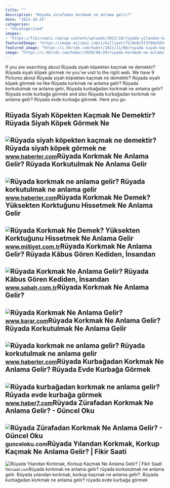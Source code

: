 ```yaml
---
title: ""
description: "Rüyada zürafadan korkmak ne anlama gelir?"
date: "2023-10-25"
categories:
- "Uncategorized"
images:
- "https://fikirsaati.com/wp-content/uploads/2021/10/ruyada-yilandan-korkmak-korkup-kacmak-ne-anlama-gelir-1.jpg"
featuredImage: "https://image.milimaj.com/i/milliyet/75/0x0/5f3f09e55542811198bd77c0.jpg"
featured_image: "https://i.hbrcdn.com/haber/2021/11/08/ruyada-siyah-kopek-gormek-ne-anlama-gelir-ruyada-14515180_4152_amp.jpg"
image: "https://i.hbrcdn.com/haber/2020/06/29/ruyada-korkmak-ne-anlama-gelir-ruyada-13372114_2488_m.jpg"
---
```


If you are searching about Rüyada siyah köpekten kaçmak ne demektir? Rüyada siyah köpek görmek ne you've visit to the right web. We have 9 Pictures about Rüyada siyah köpekten kaçmak ne demektir? Rüyada siyah köpek görmek ne like Rüyada korkmak ne anlama gelir? Rüyada korkutulmak ne anlama gelir, Rüyada kurbağadan korkmak ne anlama gelir? Rüyada evde kurbağa görmek and also Rüyada kurbağadan korkmak ne anlama gelir? Rüyada evde kurbağa görmek. Here you go:

Rüyada Siyah Köpekten Kaçmak Ne Demektir? Rüyada Siyah Köpek Görmek Ne
----------------------------------------------------------------------

 ![Rüyada siyah köpekten kaçmak ne demektir? Rüyada siyah köpek görmek ne](https://i.hbrcdn.com/haber/2021/11/08/ruyada-siyah-kopek-gormek-ne-anlama-gelir-ruyada-14515180_4152_amp.jpg) <small>www.haberler.com</small>Rüyada Korkmak Ne Anlama Gelir? Rüyada Korkutulmak Ne Anlama Gelir
------------------------------------------------------------------

 ![Rüyada korkmak ne anlama gelir? Rüyada korkutulmak ne anlama gelir](https://i.hbrcdn.com/haber/2020/06/29/ruyada-korkmak-ne-anlama-gelir-ruyada-13372114_1722_m.jpg) <small>www.haberler.com</small>Rüyada Korkmak Ne Demek? Yüksekten Korktuğunu Hissetmek Ne Anlama Gelir
-----------------------------------------------------------------------

 ![Rüyada Korkmak Ne Demek? Yüksekten Korktuğunu Hissetmek Ne Anlama Gelir](https://image.milimaj.com/i/milliyet/75/0x0/5f3f09e55542811198bd77c0.jpg) <small>www.milliyet.com.tr</small>Rüyada Korkmak Ne Anlama Gelir? Rüyada Kâbus Gören Kediden, İnsandan
--------------------------------------------------------------------

 ![Rüyada Korkmak Ne Anlama Gelir? Rüyada Kâbus Gören Kediden, İnsandan](https://iasbh.tmgrup.com.tr/f29b0a/650/344/0/0/724/380?u=https://isbh.tmgrup.com.tr/sbh/2022/04/25/ruyada-korkmak-ne-anlama-gelir-ruyada-kabus-goren-kediden-insandan-kopekten-yuksekten-korkmak-anlami-1650889267280.jpg) <small>www.sabah.com.tr</small>Rüyada Korkmak Ne Anlama Gelir?
-------------------------------

 ![Rüyada Korkmak Ne Anlama Gelir?](https://cdn.karar.com/news/1560101.jpg) <small>www.karar.com</small>Rüyada Korkmak Ne Anlama Gelir? Rüyada Korkutulmak Ne Anlama Gelir
------------------------------------------------------------------

 ![Rüyada korkmak ne anlama gelir? Rüyada korkutulmak ne anlama gelir](https://i.hbrcdn.com/haber/2020/06/29/ruyada-korkmak-ne-anlama-gelir-ruyada-13372114_2488_m.jpg) <small>www.haberler.com</small>Rüyada Kurbağadan Korkmak Ne Anlama Gelir? Rüyada Evde Kurbağa Görmek
---------------------------------------------------------------------

 ![Rüyada kurbağadan korkmak ne anlama gelir? Rüyada evde kurbağa görmek](https://i20.haber7.net/resize/1280x720/haber/haber7/photos/2021/28/ruyada_kurbagadan_korkmak_ne_anlama_gelir_ruyada_evde_kurbaga_gormek_neye_isaret_eder_1626252500_3012.jpg) <small>www.haber7.com</small>Rüyada Zürafadan Korkmak Ne Anlama Gelir? - Güncel Oku
------------------------------------------------------

 ![Rüyada Zürafadan Korkmak Ne Anlama Gelir? - Güncel Oku](https://gunceloku.com/uploads/ruyada-zurafadan-korkmak-ne-anlama-gelir-629dca7da3d44.jpg) <small>gunceloku.com</small>Rüyada Yılandan Korkmak, Korkup Kaçmak Ne Anlama Gelir? | Fikir Saati
---------------------------------------------------------------------

 ![Rüyada Yılandan Korkmak, Korkup Kaçmak Ne Anlama Gelir? | Fikir Saati](https://fikirsaati.com/wp-content/uploads/2021/10/ruyada-yilandan-korkmak-korkup-kacmak-ne-anlama-gelir-1.jpg) <small>fikirsaati.com</small>Rüyada korkmak ne anlama gelir? rüyada korkutulmak ne anlama gelir. Rüyada yılandan korkmak, korkup kaçmak ne anlama gelir?. Rüyada kurbağadan korkmak ne anlama gelir? rüyada evde kurbağa görmek
